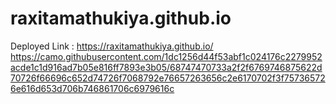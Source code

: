 # raxitamathukiya.github.io
Deployed Link : https://raxitamathukiya.github.io/
https://camo.githubusercontent.com/1dc1256d44f53abf1c024176c2279952acde1c1d916ad7b05e816ff7893e3b05/68747470733a2f2f6769746875622d70726f66696c652d74726f7068792e76657263656c2e6170702f3f757365726e616d653d706b746861706c6979616c
